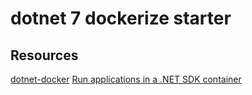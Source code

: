 # dotnet 7 dockerize starter

## Resources

[dotnet-docker](https://github.com/dotnet/dotnet-docker/tree/main)
[Run applications in a .NET SDK container](https://github.com/dotnet/dotnet-docker/blob/main/samples/run-in-sdk-container.md)
